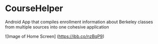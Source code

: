 # CourseHelper
Android App that compiles enrollment information about Berkeley classes from multiple sources into one cohesive application

![Image of Home Screen]
(https://ibb.co/nzBqP9)
